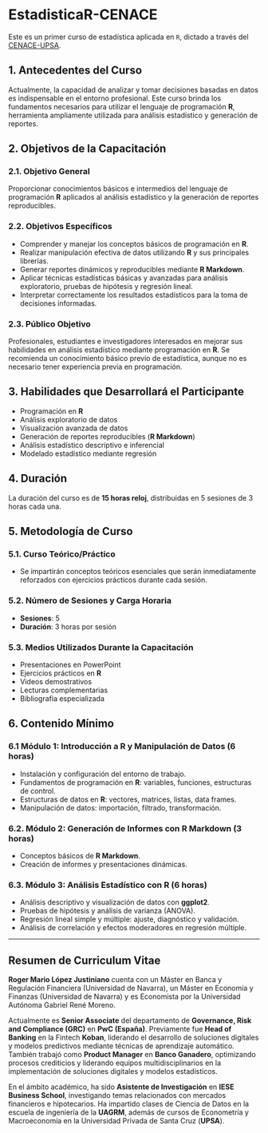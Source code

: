 # EstadisticaR-CENACE

Este es un primer curso de estadística aplicada en `R`, dictado a través del [CENACE-UPSA](https://cenace.upsa.edu.bo/calendario/estadistica-aplicada-en-r&amp;prog=1594.html).

## 1. Antecedentes del Curso

Actualmente, la capacidad de analizar y tomar decisiones basadas en datos es indispensable en el entorno profesional. Este curso brinda los fundamentos necesarios para utilizar el lenguaje de programación **R**, herramienta ampliamente utilizada para análisis estadístico y generación de reportes.

## 2. Objetivos de la Capacitación

### 2.1. Objetivo General

Proporcionar conocimientos básicos e intermedios del lenguaje de programación **R** aplicados al análisis estadístico y la generación de reportes reproducibles.

### 2.2. Objetivos Específicos

- Comprender y manejar los conceptos básicos de programación en **R**.
- Realizar manipulación efectiva de datos utilizando **R** y sus principales librerías.
- Generar reportes dinámicos y reproducibles mediante **R Markdown**.
- Aplicar técnicas estadísticas básicas y avanzadas para análisis exploratorio, pruebas de hipótesis y regresión lineal.
- Interpretar correctamente los resultados estadísticos para la toma de decisiones informadas.

### 2.3. Público Objetivo

Profesionales, estudiantes e investigadores interesados en mejorar sus habilidades en análisis estadístico mediante programación en **R**. Se recomienda un conocimiento básico previo de estadística, aunque no es necesario tener experiencia previa en programación.

## 3. Habilidades que Desarrollará el Participante

- Programación en **R**
- Análisis exploratorio de datos
- Visualización avanzada de datos
- Generación de reportes reproducibles (**R Markdown**)
- Análisis estadístico descriptivo e inferencial
- Modelado estadístico mediante regresión

## 4. Duración

La duración del curso es de **15 horas reloj**, distribuidas en 5 sesiones de 3 horas cada una.

## 5. Metodología de Curso

### 5.1. Curso Teórico/Práctico

- Se impartirán conceptos teóricos esenciales que serán inmediatamente reforzados con ejercicios prácticos durante cada sesión.

### 5.2. Número de Sesiones y Carga Horaria

- **Sesiones**: 5
- **Duración**: 3 horas por sesión

### 5.3. Medios Utilizados Durante la Capacitación

- Presentaciones en PowerPoint
- Ejercicios prácticos en **R**
- Videos demostrativos
- Lecturas complementarias
- Bibliografía especializada

## 6. Contenido Mínimo

### 6.1 Módulo 1: Introducción a R y Manipulación de Datos (6 horas)

- Instalación y configuración del entorno de trabajo.
- Fundamentos de programación en **R**: variables, funciones, estructuras de control.
- Estructuras de datos en **R**: vectores, matrices, listas, data frames.
- Manipulación de datos: importación, filtrado, transformación.

### 6.2. Módulo 2: Generación de Informes con R Markdown (3 horas)

- Conceptos básicos de **R Markdown**.
- Creación de informes y presentaciones dinámicas.

### 6.3. Módulo 3: Análisis Estadístico con R (6 horas)

- Análisis descriptivo y visualización de datos con **ggplot2**.
- Pruebas de hipótesis y análisis de varianza (ANOVA).
- Regresión lineal simple y múltiple: ajuste, diagnóstico y validación.
- Análisis de correlación y efectos moderadores en regresión múltiple.

---

## Resumen de Curriculum Vitae

**Roger Mario López Justiniano** cuenta con un Máster en Banca y Regulación Financiera (Universidad de Navarra), un Máster en Economía y Finanzas (Universidad de Navarra) y es Economista por la Universidad Autónoma Gabriel René Moreno.

Actualmente es **Senior Associate** del departamento de **Governance, Risk and Compliance (GRC)** en **PwC (España)**. Previamente fue **Head of Banking** en la Fintech **Koban**, liderando el desarrollo de soluciones digitales y modelos predictivos mediante técnicas de aprendizaje automático. También trabajó como **Product Manager** en **Banco Ganadero**, optimizando procesos crediticios y liderando equipos multidisciplinarios en la implementación de soluciones digitales y modelos estadísticos.

En el ámbito académico, ha sido **Asistente de Investigación** en **IESE Business School**, investigando temas relacionados con mercados financieros e hipotecarios. Ha impartido clases de Ciencia de Datos en la escuela de ingeniería de la **UAGRM**, además de cursos de Econometría y Macroeconomía en la Universidad Privada de Santa Cruz (**UPSA**).
